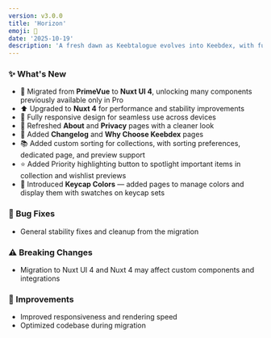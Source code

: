 ```yaml
---
version: v3.0.0
title: 'Horizon'
emoji: 🌅
date: '2025-10-19'
description: 'A fresh dawn as Keebtalogue evolves into Keebdex, with full responsiveness, upgraded tech stack, refreshed pages, and new tools to organize your collections.'
---
```


### ✨ What's New

- 🔄 Migrated from **PrimeVue** to **Nuxt UI 4**, unlocking many components previously available only in Pro
- ⬆️ Upgraded to **Nuxt 4** for performance and stability improvements
- 📱 Fully responsive design for seamless use across devices
- 🎨 Refreshed **About** and **Privacy** pages with a cleaner look
- 📝 Added **Changelog** and **Why Choose Keebdex** pages
- 📚 Added custom sorting for collections, with sorting preferences, dedicated page, and preview support
- ⭐ Added Priority highlighting button to spotlight important items in collection and wishlist previews
- 🎨 Introduced **Keycap Colors** — added pages to manage colors and display them with swatches on keycap sets

### 🐛 Bug Fixes

- General stability fixes and cleanup from the migration

### ⚠️ Breaking Changes

- Migration to Nuxt UI 4 and Nuxt 4 may affect custom components and integrations

### 🚀 Improvements

- Improved responsiveness and rendering speed
- Optimized codebase during migration
